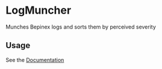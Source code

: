 # LogMuncher

Munches Bepinex logs and sorts them by perceived severity

## Usage

See the [Documentation](https://lethalcompanymodding.github.io/Thunderstore/www/Tools/Log-Muncher.html#usage-and-arguments)

